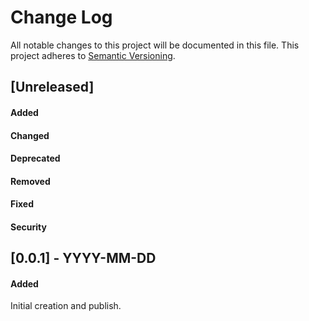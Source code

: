 # Change Log
All notable changes to this project will be documented in this file.
This project adheres to [Semantic Versioning](http://semver.org/).


## [Unreleased]
#### Added
#### Changed
#### Deprecated
#### Removed
#### Fixed
#### Security

## [0.0.1] - YYYY-MM-DD
#### Added
Initial creation and publish.
